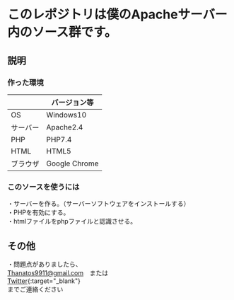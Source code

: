 # このレポジトリは僕のApacheサーバー内のソース群です。
## 説明
### 作った環境
||バージョン等|
|----|----|
|OS|Windows10|
|サーバー|Apache2.4|
|PHP|PHP7.4|
|HTML|HTML5|
|ブラウザ|Google Chrome|
### このソースを使うには
・サーバーを作る。（サーバーソフトウェアをインストールする）  
・PHPを有効にする。  
・htmlファイルをphpファイルと認識させる。  
## その他
・問題点がありましたら、  
Thanatos9911@gmail.com　または  
[Twitter](https://twitter.com/Thanatos9911){:target="_blank"}  
までご連絡ください